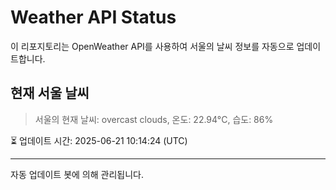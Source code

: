 
# Weather API Status

이 리포지토리는 OpenWeather API를 사용하여 서울의 날씨 정보를 자동으로 업데이트합니다.

## 현재 서울 날씨
> 서울의 현재 날씨: overcast clouds, 온도: 22.94°C, 습도: 86%

⏳ 업데이트 시간: 2025-06-21 10:14:24 (UTC)

---
자동 업데이트 봇에 의해 관리됩니다.
